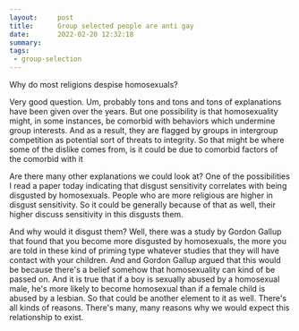 ```yaml
---
layout:     post
title:      Group selected people are anti gay
date:       2022-02-20 12:32:18
summary:    
tags:
 - group-selection
---
```


Why do most religions despise homosexuals?

Very good question. Um, probably tons and tons and tons of explanations have been given over the years. But one possibility is that homosexuality might, in some instances, be comorbid with behaviors which undermine group interests. And as a result, they are flagged by groups in intergroup competition as potential sort of threats to integrity. So that might be where some of the dislike comes from, is it could be due to comorbid factors of the comorbid with it

Are there many other explanations we could look at? One of the possibilities I read a paper today indicating that disgust sensitivity correlates with being disgusted by homosexuals. People who are more religious are higher in disgust sensitivity. So it could be generally because of that as well, their higher discuss sensitivity in this disgusts them. 

And why would it disgust them? Well, there was a study by Gordon Gallup that found that you become more disgusted by homosexuals, the more you are told in these kind of priming type whatever studies that they will have contact with your children. And and Gordon Gallup argued that this would be because there's a belief somehow that homosexuality can kind of be passed on. And it is true that if a boy is sexually abused by a homosexual male, he's more likely to become homosexual than if a female child is abused by a lesbian. So that could be another element to it as well. There's all kinds of reasons. There's many, many reasons why we would expect this relationship to exist.